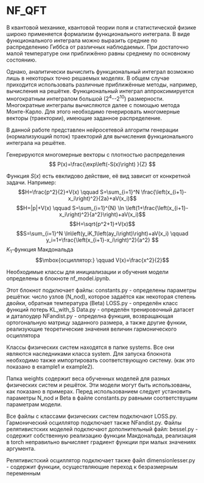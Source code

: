 # NF_QFT
В квантовой механике, квантовой теории поля и статистической физике широко применяется формализм функционального интеграла. 
В виде функционального интеграла можно выразить средние по распределению Гиббса от различных наблюдаемых. 
При достаточно малой температуре они приближённо равны среднему по основному состоянию. 
	
Однако, аналитически вычислить функциональный интеграл возможно лишь в некоторых точно решаемых моделях. 
В общем случае приходится использовать различные приближённые методы, например, вычисления на решётке. 
Функциональный интеграл аппроксимируется многократным интегралом большой ($2^4$--$2^{10}$) размерности. 
Многократные интегралы вычисляются далее с помощью метода Монте-Карло. 
Для этого необходимо генерировать многомерные векторы (траектории), имеющие заданное распределение.

В данной работе представлен нейросетевой алгоритм генерации (нормализующий поток) траекторий для вычисления функционального интеграла на решётке.

Генерируются многомерные векторы с плотностью распределения 
$$
P(x)=\frac{\exp\left(-S(x)\right) }{Z}
$$

Функция $S(x)$ есть евклидово действие, её вид зависит от конкретной задачи. Например:
	$$H=\frac{p^2}{2}+V(x) \qquad S=\sum_{i=1}^N \frac{\left(x_{i+1}-x_i\right)^2}{2a}+aV(x_i)$$
  $$H=|p|+V(x) \qquad S=\sum_{i=1}^{N} \ln \left(1+\frac{\left(x_{i+1}-x_i\right)^2}{a^2}\right)+aV(x_i)$$
  $$H=\sqrt{p^2+1}+V(x)$$
	$$S=\sum_{i=1}^N \ln\left(y_iK_1\left(ay_i\right)\right)+aV(x_i)      \qquad y_i=1+\frac{\left(x_{i+1}-x_i\right)^2}{a^2} $$
	$K_1$-функция Макдональда
	$$\mbox{осциллятор:} \qquad V(x)=\frac{x^2}{2}$$



Необходимые классы для инициализации и обучения модели определены в блокноте nf_model.ipynb. 

Этот блокнот подключает файлы:
constants.py - определены параметры решётки: число узлов (N_nod), которое задаётся как некоторая степень двойки, обратная температура (Beta)
LOSS.py - определён класс функций потерь KL_with_S
Data.py - определён тренировочный датасет и даталоудер
NFandist.py - определна функция, возвращающая ортогональную матрицу заданного размера, а также другие функии, реализующие теоретические значения величин гармонического осциллятора


Классы физических систем находятся в папке systems. Все они являются наследниками класса system. 
Для запуска блокнота необходимо также импортировать соответствующую систему. (как это показано в example1 и example2).

Папка weights содержит веса обученных моделей для разных физических систем и решёток. Эти модели могут быть использованы, как показано в примерах. Перед использованием следует установить параметры N_nod и Beta в файле constants.py равными соответствущим параметрам модели.

Все файлы с классами физических систем подключают LOSS.py. Гармонический осциллятор подключает также NFandist.py.
Файлы релятивистских моделей подключают дополнительный файл: 
bessel.py - содержит собственную реализацию функции Макдональда, реализация в torch неправильно вычисляет градиент функции при малых значениях аргумента.

Релятивистский осциллятор подключает также файл
dimensionlesser.py - содержит функции, осуществляющие переход к безразмерным переменным
